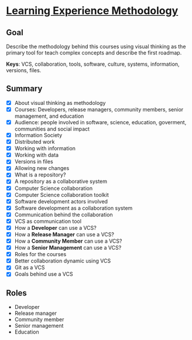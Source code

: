 # [Learning Experience Methodology](https://docs.google.com/presentation/d/1pYdHqfeKCkD6QbQJjOjmkhTnGoAdoWLNN01sDiTn7ME/edit?usp=sharing)

## Goal

Describe the methodology behind this courses using visual thinking as the primary tool for teach complex concepts and describe the first roadmap.

**Keys**: VCS, collaboration, tools, software, culture, systems, information, versions, files.

## Summary

- [x] About visual thinking as methodology 
- [x] Courses: Developers, release managers, community members, senior management, and education
- [x] Audience: people involved in software, science, education, goverment, communities and social impact
- [x] Information Society
- [x] Distributed work
- [x] Working with information
- [x] Working with data
- [x] Versions in files
- [x] Allowing new changes
- [x] What is a repository?
- [x] A repository as a collaborative system
- [x] Computer Science collaboration
- [x] Computer Science collaboration toolkit
- [x] Software development actors involved
- [x] Software development as a collaboration system
- [x] Communication behind the collaboration
- [x] VCS as communication tool
- [x] How a **Developer** can use a VCS?
- [x] How a **Release Manager** can use a VCS?
- [x] How a **Community Member** can use a VCS?
- [x] How a **Senior Management** can use a VCS?
- [x] Roles for the courses
- [x] Better collaboration dynamic using VCS
- [x] Git as a VCS
- [x] Goals behind use a VCS

## Roles 

 - Developer
 - Release manager
 - Community member
 - Senior management
 - Education

